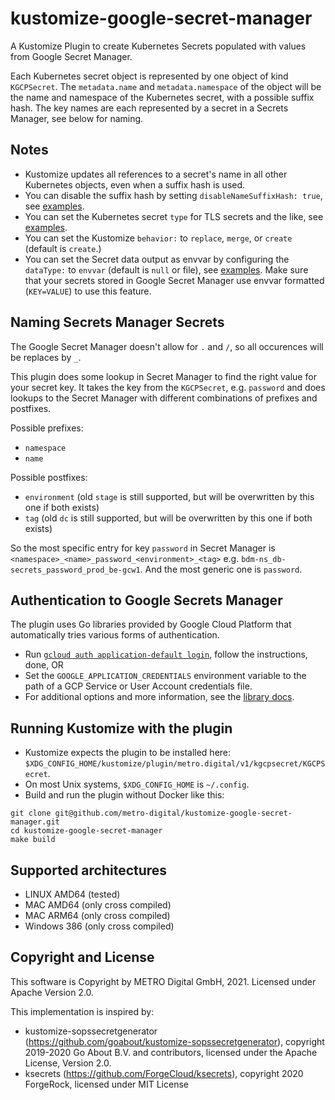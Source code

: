 # kustomize-google-secret-manager

A Kustomize Plugin to create Kubernetes Secrets populated with values from Google Secret Manager.

Each Kubernetes secret object is represented by one object of kind `KGCPSecret`.
The `metadata.name` and `metadata.namespace` of the object will be the name and namespace of
the Kubernetes secret, with a possible suffix hash. The key names are each represented by
a secret in a Secrets Manager, see below for naming.

## Notes

* Kustomize updates all references to a secret's name in all other Kubernetes objects, even when a suffix hash is used.
* You can disable the suffix hash by setting `disableNameSuffixHash: true`, see [examples](example).
* You can set the Kubernetes secret `type` for TLS secrets and the like, see [examples](example).
* You can set the Kustomize `behavior:` to `replace`, `merge`, or `create` (default is `create`.)
* You can set the Secret data output as envvar by configuring the `dataType:` to `envvar` (default is `null` or file), see [examples](example). Make sure that your secrets stored in Google Secret Manager use envvar formatted (`KEY=VALUE`) to use this feature.

## Naming Secrets Manager Secrets

The Google Secret Manager doesn't allow for `.` and `/`, so all occurences will be replaces by `_`.

This plugin does some lookup in Secret Manager to find the right value for your secret key. It takes the key from the `KGCPSecret`, e.g. `password` and does lookups to the Secret Manager with different combinations of prefixes and postfixes.

Possible prefixes:

* `namespace`
* `name`

Possible postfixes:

* `environment` (old `stage` is still supported, but will be overwritten by this one if both exists)
* `tag` (old `dc` is still supported, but will be overwritten by this one if both exists)

So the most specific entry for key `password` in Secret Manager is `<namespace>_<name>_password_<environment>_<tag>` e.g. `bdm-ns_db-secrets_password_prod_be-gcw1`.
And the most generic one is `password`.

## Authentication to Google Secrets Manager

The plugin uses Go libraries provided by Google Cloud Platform that automatically tries various forms of authentication.

* Run [`gcloud auth application-default login`](https://cloud.google.com/sdk/gcloud/reference/auth/application-default/), follow the instructions, done, OR
* Set the `GOOGLE_APPLICATION_CREDENTIALS` environment variable to the path of a GCP Service or User Account credentials file.
* For additional options and more information, see the [library docs](https://pkg.go.dev/cloud.google.com/go@v0.53.0?tab=doc).

## Running Kustomize with the plugin

* Kustomize expects the plugin to be installed here: `$XDG_CONFIG_HOME/kustomize/plugin/metro.digital/v1/kgcpsecret/KGCPSecret`.
* On most Unix systems, `$XDG_CONFIG_HOME` is `~/.config`.
* Build and run the plugin without Docker like this:

```shell
git clone git@github.com/metro-digital/kustomize-google-secret-manager.git
cd kustomize-google-secret-manager
make build
```

## Supported architectures

* LINUX AMD64 (tested)
* MAC AMD64 (only cross compiled)
* MAC ARM64 (only cross compiled)
* Windows 386 (only cross compiled)

## Copyright and License

This software is Copyright by METRO Digital GmbH, 2021. Licensed under Apache Version 2.0.

This implementation is inspired by:

* kustomize-sopssecretgenerator (https://github.com/goabout/kustomize-sopssecretgenerator), copyright 2019-2020 Go About B.V. and contributors, licensed under the Apache License, Version 2.0.
* ksecrets (https://github.com/ForgeCloud/ksecrets), copyright 2020 ForgeRock, licensed under MIT License
